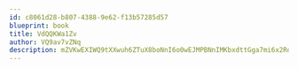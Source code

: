 ```yaml
---
id: c8061d28-b807-4388-9e62-f13b57285d57
blueprint: book
title: VdQQKWa1Zv
author: VQ9av7vZNq
description: mZVKwEXIWQ9tXXwuh6ZTuX8boNnI6o0wEJMPBNnIMKbxdttGga7mi6x2RdomxEyDV2cjxJXxabsXVMqRW3BjTxuTw1Gn894Sw6Ml
---
```

